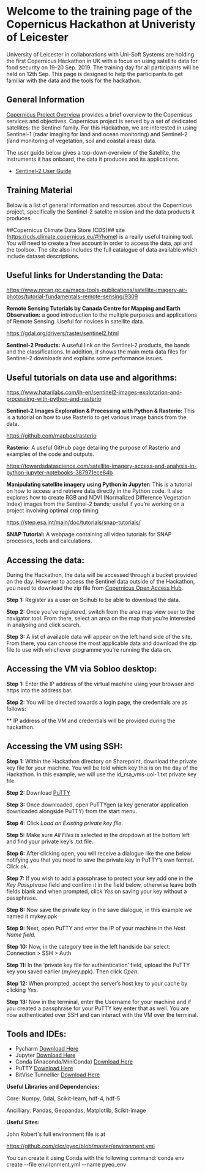 # Welcome to the training page of the Copernicus Hackathon at Univeristy of Leicester
University of Leicester in collaborations with Uni-Soft Systems are holding the first Copernicus Hackathon in UK with a focus on using satellite data for food security on 19-20 Sep. 2019. The training day for all participants will be held on 12th Sep. This page is designed to help the participants to get familiar with the data and the tools for the hackathon.

## General Information
[Copernicus Project Overview](https://www.copernicus.eu/en/about-copernicus/copernicus-brief) provides a brief overview to the Copernicus services and objectives. Copernicus project is served by a set of dedicated satellites: the Sentinel family. For this Hackathon, we are interested in using Sentinel-1 (radar imaging for land and ocean monitoring) and Sentinel-2 (land monitoring of vegetation, soil and coastal areas) data. 

The user guide below gives a top-down overview of the Satellite, the instruments it has onboard, the data it produces and its applications.

- [Sentinel-2 User Guide](https://sentinel.esa.int/web/sentinel/user-guides/sentinel-2-msi)

## Training Material
Below is a list of general information and resources about the Copernicus project, specifically the Sentinel-2 satelite mission and the data products it produces.

##Copernicus Climate Data Store (CDS)## site (https://cds.climate.copernicus.eu/#!/home) is a really useful training tool. You will need to create a free account in order to access the data, api and the toolbox. The site also includes the full catalogue of data available which include dataset descriptions.

## Useful links for Understanding the Data: 

https://www.nrcan.gc.ca/maps-tools-publications/satellite-imagery-air-photos/tutorial-fundamentals-remote-sensing/9309  

**Remote Sensing Tutorials by Canada Centre for Mapping and Earth Observation:** a good introduction to the multiple purposes and applications of Remote Sensing. Useful for novices in satellite data.  

https://gdal.org/drivers/raster/sentinel2.html 

**Sentinel-2 Products:** A useful link on the Sentinel-2 products, the bands and the classifications. In addition, it shows the main meta data files for Sentinel-2 downloads and explains some performance issues.  
 
 
## Useful tutorials on data use and algorithms:  

https://www.hatarilabs.com/ih-en/sentinel2-images-explotarion-and-processing-with-python-and-rasterio 

**Sentinel-2 Images Exploration & Processing with Python & Rasterio:** This is a tutorial on how to use Rasterio to get various image bands from the data.  

https://github.com/mapbox/rasterio 

**Rasterio:** A useful GitHub page detailing the purpose of Rasterio and examples of the code and outputs.  

https://towardsdatascience.com/satellite-imagery-access-and-analysis-in-python-jupyter-notebooks-387971ece84b 

**Manipulating satellite imagery using Python in Jupyter:** This is a tutorial on how to access and retrieve data directly in the Python code. It also explores how to create RGB and NDVI (Normalized Difference Vegetation Index) images from the Sentinel-2 bands; useful if you’re working on a project involving optimal crop timing.  

https://step.esa.int/main/doc/tutorials/snap-tutorials/ 

**SNAP Tutorial:** A webpage containing all video tutorials for SNAP processes, tools and calculations.  

## Accessing the data: 

During the Hackathon, the data will be accessed through a bucket provided on the day. However to access the Sentinel data outside of the Hackathon, you need to download the zip file from [Copernicus Open Access Hub](https://scihub.copernicus.eu/dhus/#/home). 

**Step 1:** Register as a user on Scihub to be able to download the data. 

**Step 2:** Once you’ve registered, switch from the area map view over to the navigator tool. From there, select an area on the map that you’re interested in analysing and click search. 

**Step 3:** A list of available data will appear on the left hand side of the site. From there, you can choose the most applicable data and download the zip file to use with whichever programme you're running the data on. 

## Accessing the VM via Sobloo desktop: 

**Step 1:** Enter the IP address of the virtual machine using your browser and https into the address bar.

**Step 2:** You will be directed towards a login page, the credentials are as follows:

** IP address of the VM and credentials will be provided during the hackathon.
   
## Accessing the VM using SSH: 

**Step 1:** Within the Hackathon directory on Sharepoint, download the private key file for your machine. You will be told which key this is on the day of the Hackathon. In this example, we will use the id_rsa_vms-uol-1.txt private key file.

**Step 2:** Download [PuTTY](https://www.chiark.greenend.org.uk/~sgtatham/putty/latest.html)

**Step 3:** Once downloaded, open PuTTYgen (a key generator application downloaded alongside PuTTY) from the start menu.

**Step 4:** Click *Load an Existing private key file*. 

**Step 5:** Make sure *All Files* is selected in the dropdown at the bottom left and find your private key’s .txt file. 

**Step 6:** After clicking open, you will receive a dialogue like the one below notifying you that you need to save the private key in PuTTY’s own format. Click *ok*. 

**Step 7:** If you wish to add a passphrase to protect your key add one in the *Key Passphrase* field and confirm it in the field below, otherwise leave both fields blank and when prompted, click *Yes* on saving your key without a passphrase. 

**Step 8:** Now save the private key in the save dialogue, in this example we named it mykey.ppk 

**Step 9:** Next, open PuTTY and enter the IP of your machine in the *Host Name field*.

**Step 10:** Now, in the category tree in the left handside bar select: Connection >  SSH > Auth 

**Step 11:** In the ‘private key file for authentication’ field, upload the PuTTY key you saved earlier (mykey.ppk). Then click *Open*. 

**Step 12:** When prompted, accept the server’s host key to your cache by clicking *Yes*. 

**Step 13:** Now in the terminal, enter the Username for your machine and if you created a passphrase for your PuTTY key enter that as well. You are now authenticated over SSH and can interact with the VM over the terminal. 

## Tools and IDEs: 
* Pycharm [Download Here](https://www.jetbrains.com/pycharm/download/#section=windows)
* Jupyter [Download Here](https://jupyter.org/install)
* Conda (Anaconda/MiniConda) [Download Here](https://www.anaconda.com/distribution/)
* PuTTY [Download Here](https://www.chiark.greenend.org.uk/~sgtatham/putty/latest.html)
* BitVise Tunnellier [Download Here](https://www.bitvise.com/ssh-client-download)

**Useful Libraries and Dependencies:**

Core: Numpy, Gdal, Scikit-learn, hdf-4, hdf-5

Ancilliary: Pandas, Geopandas, Matplotlib, Scikit-image

**Useful Sites:**

John Robert's full environment file is at 

https://github.com/clcr/pyeo/blob/master/environment.yml

You can create it using Conda with the following command:
conda env create --file environment.yml --name pyeo_env

